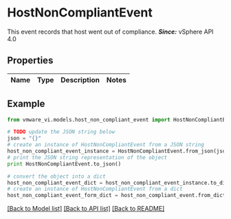 # HostNonCompliantEvent

This event records that host went out of compliance.  ***Since:*** vSphere API 4.0 

## Properties
Name | Type | Description | Notes
------------ | ------------- | ------------- | -------------

## Example

```python
from vmware_vi.models.host_non_compliant_event import HostNonCompliantEvent

# TODO update the JSON string below
json = "{}"
# create an instance of HostNonCompliantEvent from a JSON string
host_non_compliant_event_instance = HostNonCompliantEvent.from_json(json)
# print the JSON string representation of the object
print HostNonCompliantEvent.to_json()

# convert the object into a dict
host_non_compliant_event_dict = host_non_compliant_event_instance.to_dict()
# create an instance of HostNonCompliantEvent from a dict
host_non_compliant_event_form_dict = host_non_compliant_event.from_dict(host_non_compliant_event_dict)
```
[[Back to Model list]](../README.md#documentation-for-models) [[Back to API list]](../README.md#documentation-for-api-endpoints) [[Back to README]](../README.md)


